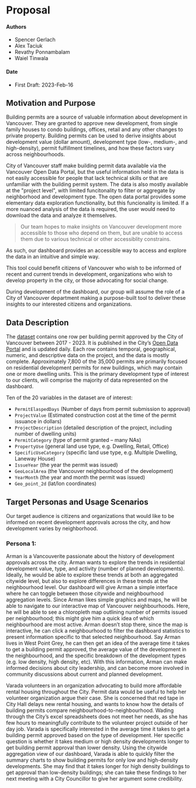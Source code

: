 # Proposal

#### Authors
- Spencer Gerlach
- Alex Taciuk
- Revathy Ponnambalam
- Waiel Tinwala

#### Date
- First Draft: 2023-Feb-16

## Motivation and Purpose

Building permits are a source of valuable information about development in Vancouver. They are granted to approve new development, from single family houses to condo buildings, offices, retail and any other changes to private property. Building permits can be used to derive insights about development value (dollar amount), development type (low-, medium-, and high-density), permit fulfillment timelines, and how these factors vary across neighbourhoods.

City of Vancouver staff make building permit data available via the Vancouver Open Data Portal, but the useful information held in the data is not easily accessible for people that lack technical skills or that are unfamiliar with the building permit system. The data is also mostly available at the "project level", with limited funcitonality to filter or aggregate by neighborhood and development type. The open data portal provides some elementary data exploration functionality, but this funcionality is limited. If a more nuanced analysis of the data is required, the user would need to download the data and analyze it themselves.

> Our team hopes to make insights on Vancouver development more accessible to those who depend on them, but are unable to access them due to various technical or other accessiblity constrains.

As such, our dashboard provides an accessible way to access and explore the data in an intuitive and simple way. 

This tool could benefit citizens of Vancouver who wish to be informed of recent and current trends in development, organizations who wish to develop property in the city, or those advocating for social change.

During development of the dashboard, our group will assume the role of a City of Vancouver department making a purpose-built tool to deliver these insights to our interested citizens and organizations. 

## Data Description

The [dataset](https://opendata.vancouver.ca/explore/dataset/issued-building-permits/information/) contains one row per building permit approved by the City of Vancouver between 2017 - 2023. It is published in the City’s [Open Data Portal](https://opendata.vancouver.ca/pages/home/) and is updated daily. Each row contains temporal, geographical, numeric, and descriptive data on the project, and the data is mostly complete. Approximately 7,800 of the 35,000 permits are primarily focused on residential development permits for new buildings, which may contain one or more dwelling units. This is the primary development type of interest to our clients, will comprise the majority of data represented on the dashboard.

Ten of the 20 variables in the dataset are of interest:
- `PermitElaspedDays` (Number of days from permit submission to approval)
- `ProjectValue` (Estimated construction cost at the time of the permit issuance in dollars)
- `ProjectDescription` (detailed description of the project, including number of dwelling units)
- `PermitCategory` (type of permit granted – many NAs) 
- `PropertyUse` (general land use type, e.g. Dwelling, Retail, Office)
- `SpecificUseCategory` (specific land use type, e.g. Multiple Dwelling, Laneway House)
- `IssueYear` (the year the permit was issued)
- `GeoLocalArea` (the Vancouver neighbourhood of the development)
- `YearMonth` (the year and month the permit was issued)
- `Geo_point_2d` (lat/lon coordinates)

## Target Personas and Usage Scenarios

Our target audience is citizens and organizations that would like to be informed on recent development approvals across the city, and how development varies by neighborhood.

### Persona 1:

Arman is a Vancouverite passionate about the history of development approvals across the city. Arman wants to explore the trends in residential development value, type, and activity (number of planned developments). Ideally, he would be able to explore these trends at both an aggregated citywide level, but also to explore differences in these trends at the neighbourhood level. Our dashboard will give Arman a simple interface where he can toggle between those citywide and neighbourhood aggregation levels. Since Arman likes simple graphics and maps, he will be able to navigate to our interactive map of Vancouver neighbourhoods. Here, he will be able to see a chloropleth map outlining number of permits issued per neighbourhood; this might give him a quick idea of which neighbourhood are most active. Arman doesn’t stop there, since the map is interactive, he can click a neighbourhood to filter the dashboard statistics to present information specific to that selected neighbourhood. Say Arman lives in West Point Grey, he can then get an idea of the average time it takes to get a building permit approved, the average value of the development in the neighbourhood, and the specific breakdown of the development types (e.g. low density, high density, etc). With this information, Arman can make informed decisions about city leadership, and can become more involved in community discussions about current and planned development.

Varada volunteers in an organization advocating to build more affordable rental housing throughout the City. Permit data would be useful to help her volunteer organization argue their case. She is concerned that red tape in City Hall delays new rental housing, and wants to know how the details of building permits compare neighbourhood-to-neighbourhood. Wading through the City’s excel spreadsheets does not meet her needs, as she has few hours to meaningfully contribute to the volunteer project outside of her day job. Varada is specifically interested in the average time it takes to get a building permit approved based on the type of development. Her specific question is whether it takes medium or high density developments longer to get building permit approval than lower density. Using the citywide aggregation view of our dashboard, Varada is able to quickly filter the summary charts to show building permits for only low and high-density developments. She may find that it takes longer for high density buildings to get approval than low-density buildings; she can take these findings to her next meeting with a City Councillor to give her argument some credibility.
